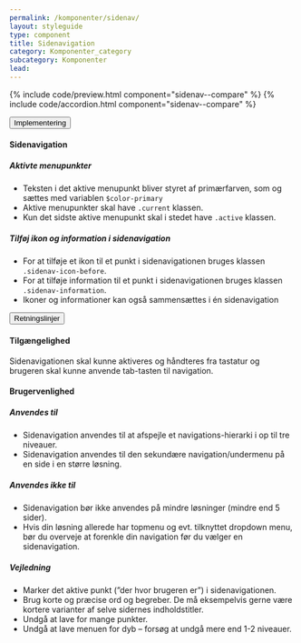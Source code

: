 ```yaml
---
permalink: /komponenter/sidenav/
layout: styleguide
type: component
title: Sidenavigation
category: Komponenter_category
subcategory: Komponenter
lead: 
---
```


{% include code/preview.html component="sidenav--compare" %}
{% include code/accordion.html component="sidenav--compare" %}
<div class="accordion-bordered">
  <button class="button-unstyled accordion-button"
      aria-expanded="true" aria-controls="sidenav-tech-docs">
    Implementering
  </button>
  <div id="sidenav-tech-docs" aria-hidden="false" class="accordion-content">
    <h4>Sidenavigation</h4>
    <h5>Aktivte menupunkter</h5>
    <ul>
      <li>Teksten i det aktive menupunkt bliver styret af primærfarven, som og sættes med variablen <code>$color-primary</code></li>
      <li>Aktive menupunkter skal have <code>.current</code> klassen.</li>
      <li>Kun det sidste aktive menupunkt skal i stedet have <code>.active</code> klassen.</li>
    </ul>
    <h5>Tilføj ikon og information i sidenavigation</h5>
    <ul>
      <li>For at tilføje et ikon til et punkt i sidenavigationen bruges klassen <code>.sidenav-icon-before</code>.</li>
      <li>For at tilføje information til et punkt i sidenavigationen bruges klassen <code>.sidenav-information</code>.</li>
      <li>Ikoner og informationer kan også sammensættes i én sidenavigation</li>
    </ul>
  </div>
</div>
<div class="accordion-bordered accordion-docs">
  <button class="button-unstyled accordion-button"
      aria-expanded="true" aria-controls="sidenav-docs">
    Retningslinjer
  </button>
  <div id="sidenav-docs" class="accordion-content">
    <article>
      <section>
          <h4>Tilgængelighed</h4>
          <p>Sidenavigationen skal kunne aktiveres og håndteres fra tastatur og brugeren skal kunne anvende tab-tasten til navigation.</p>
      </section>
      <section>
          <h4>Brugervenlighed</h4>
          <h5>Anvendes til</h5>
          <ul>
              <li>Sidenavigation anvendes til at afspejle et navigations-hierarki i op til tre niveauer.</li>
              <li>Sidenavigation anvendes til den sekundære navigation/undermenu på en side i en større løsning.</li>
          </ul>
          <h5>Anvendes ikke til</h5>
          <ul>
              <li>Sidenavigation bør ikke anvendes på mindre løsninger (mindre end 5 sider).</li>
              <li>Hvis din løsning allerede har topmenu og evt. tilknyttet dropdown menu, bør du overveje at forenkle din navigation før du vælger en sidenavigation.</li>
          </ul>
          <h5>Vejledning</h5>                
          <ul>
              <li>Marker det aktive punkt (”der hvor brugeren er”) i sidenavigationen.</li>
              <li>Brug korte og præcise ord og begreber. De må eksempelvis gerne være kortere varianter af selve sidernes indholdstitler.</li>
              <li>Undgå at lave for mange punkter.</li>
              <li>Undgå at lave menuen for dyb – forsøg at undgå mere end 1-2 niveauer.</li>
          </ul>
      </section>
    </article>
  </div>
</div>